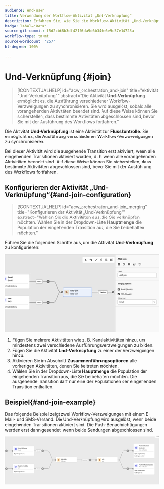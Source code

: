 ```yaml
---
audience: end-user
title: Verwendung der Workflow-Aktivität „Und-Verknüpfung“
description: Erfahren Sie, wie Sie die Workflow-Aktivität „Und-Verknüpfung“ verwenden.
badge: label="Beta"
source-git-commit: f5d2cb68b3df42105da9d6b346e6e9c57e14723a
workflow-type: tm+mt
source-wordcount: '257'
ht-degree: 100%

---
```



# Und-Verknüpfung {#join}


>[!CONTEXTUALHELP]
>id="acw_orchestration_and-join"
>title="Aktivität &quot;Und-Verknüpfung&quot;"
>abstract="Die Aktivität **Und-Verknüpfung** ermöglicht es, die Ausführung verschiedener Workflow-Verzweigungen zu synchronisieren. Sie wird ausgelöst, sobald alle vorangehenden Aktivitäten beendet sind. Auf diese Weise können Sie sicherstellen, dass bestimmte Aktivitäten abgeschlossen sind, bevor Sie mit der Ausführung des Workflows fortfahren."

Die Aktivität **Und-Verknüpfung** ist eine Aktivität zur **Flusskontrolle**. Sie ermöglicht es, die Ausführung verschiedener Workflow-Verzwweigungen zu synchronisieren.

Bei dieser Aktivität wird die ausgehende Transition erst aktiviert, wenn alle eingehenden Transitionen aktiviert wurden, d. h. wenn alle vorangehenden Aktivitäten beendet sind. Auf diese Weise können Sie sicherstellen, dass bestimmte Aktivitäten abgeschlossen sind, bevor Sie mit der Ausführung des Workflows fortfahren.

## Konfigurieren der Aktivität „Und-Verknüpfung“{#and-join-configuration}

>[!CONTEXTUALHELP]
>id="acw_orchestration_and-join_merging"
>title="Konfigurieren der Aktivität „Und-Verknüpfung“"
>abstract="Wählen Sie die Aktivitäten aus, die Sie verknüpfen möchten. Wählen Sie in der Dropdown-Liste **Hauptmenge** die Population der eingehenden Transition aus, die Sie beibehalten möchten."

Führen Sie die folgenden Schritte aus, um die Aktivität **Und-Verknüpfung** zu konfigurieren:

![](../assets/workflow-andjoin.png)

1. Fügen Sie mehrere Aktivitäten wie z. B. Kanalaktivitäten hinzu, um mindestens zwei verschiedene Ausführungsverzweigungen zu bilden.
1. Fügen Sie die Aktivität **Und-Verknüpfung** zu einer der Verzweigungen hinzu.
1. Aktivieren Sie im Abschnitt **Zusammenführungsoptionen** alle vorherigen Aktivitäten, denen Sie beitreten möchten.
1. Wählen Sie in der Dropdown-Liste **Hauptmenge** die Population der eingehenden Transition aus, die Sie beibehalten möchten. Die ausgehende Transition darf nur eine der Populationen der eingehenden Transition enthalten.

## Beispiel{#and-join-example}

Das folgende Beispiel zeigt zwei Workflow-Verzweigungen mit einem E-Mail- und SMS-Versand. Die Und-Verknüpfung wird ausgelöst, wenn beide eingehenden Transitionen aktiviert sind. Die Push-Benachrichtigungen werden erst dann gesendet, wenn beide Sendungen abgeschlossen sind.

![](../assets/workflow-andjoin-example.png)